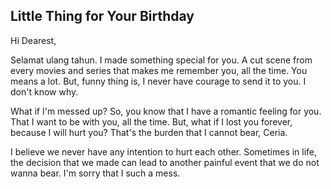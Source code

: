 ## Little Thing for Your Birthday

Hi Dearest,

Selamat ulang tahun. I made something special for you. A cut scene from every movies and series
that makes me remember you, all the time. You means a lot. 
But, funny thing is, I never have courage to send it to you. I don't know why.

What if I'm messed up? So, you know that I have a romantic feeling for you. That I want to be with you, all the time.
But, what if I lost you forever, because I will hurt you?
That's the burden that I cannot bear, Ceria.

I believe we never have any intention to hurt each other. Sometimes in life, the decision that we made can lead to another painful event that we do not wanna bear.
I'm sorry that I such a mess.
